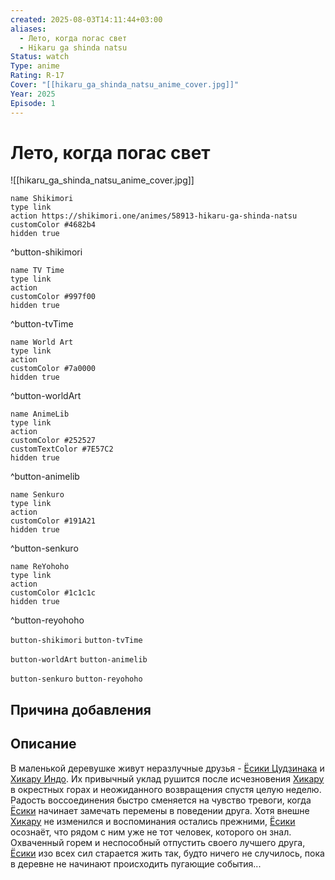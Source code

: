 ```yaml
---
created: 2025-08-03T14:11:44+03:00
aliases:
  - Лето, когда погас свет
  - Hikaru ga shinda natsu
Status: watch
Type: anime
Rating: R-17
Cover: "[[hikaru_ga_shinda_natsu_anime_cover.jpg]]"
Year: 2025
Episode: 1
---
```


# Лето, когда погас свет

![[hikaru_ga_shinda_natsu_anime_cover.jpg]]

```button
name Shikimori
type link
action https://shikimori.one/animes/58913-hikaru-ga-shinda-natsu
customColor #4682b4
hidden true
```
^button-shikimori

```button
name TV Time
type link
action 
customColor #997f00
hidden true
```
^button-tvTime

```button
name World Art
type link
action 
customColor #7a0000
hidden true
```
^button-worldArt

```button
name AnimeLib
type link
action 
customColor #252527
customTextColor #7E57C2
hidden true
```
^button-animelib

```button
name Senkuro
type link
action 
customColor #191A21
hidden true
```
^button-senkuro

```button
name ReYohoho
type link
action 
customColor #1c1c1c
hidden true
```
^button-reyohoho



`button-shikimori` `button-tvTime`

`button-worldArt` `button-animelib`

`button-senkuro` `button-reyohoho`



## Причина добавления




## Описание

В маленькой деревушке живут неразлучные друзья - [Ёсики Цудзинака](https://shikimori.one/characters/206879-yoshiki-tsujinaka) и [Хикару Индо](https://shikimori.one/characters/206880-hikaru-indou). Их привычный уклад рушится после исчезновения [Хикару](https://shikimori.one/characters/206880-hikaru-indou) в окрестных горах и неожиданного возвращения спустя целую неделю. Радость воссоединения быстро сменяется на чувство тревоги, когда [Ёсики](https://shikimori.one/characters/206879-yoshiki-tsujinaka) начинает замечать перемены в поведении друга. Хотя внешне [Хикару](https://shikimori.one/characters/206880-hikaru-indou) не изменился и воспоминания остались прежними, [Ёсики](https://shikimori.one/characters/206879-yoshiki-tsujinaka) осознаёт, что рядом с ним уже не тот человек, которого он знал. Охваченный горем и неспособный отпустить своего лучшего друга, [Ёсики](https://shikimori.one/characters/206879-yoshiki-tsujinaka) изо всех сил старается жить так, будто ничего не случилось, пока в деревне не начинают происходить пугающие события...

